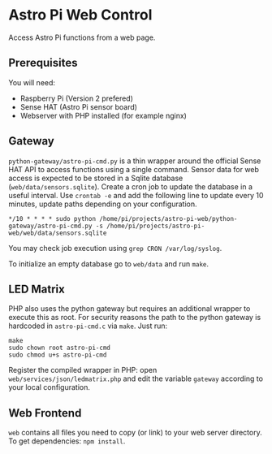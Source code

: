 # Astro Pi Web Control

Access Astro Pi functions from a web page.

## Prerequisites

You will need:
* Raspberry Pi (Version 2 prefered)
* Sense HAT (Astro Pi sensor board)
* Webserver with PHP installed (for example nginx)

## Gateway

`python-gateway/astro-pi-cmd.py` is a thin wrapper around the official Sense HAT API to access functions using a single command. Sensor data for web access is expected to be stored in a Sqlite database (`web/data/sensors.sqlite`). Create a cron job to update the database in a useful interval. Use `crontab -e` and add the following line to update every 10 minutes, update paths depending on your configuration.

	*/10 * * * * sudo python /home/pi/projects/astro-pi-web/python-gateway/astro-pi-cmd.py -s /home/pi/projects/astro-pi-web/web/data/sensors.sqlite

You may check job execution using `grep CRON /var/log/syslog`.

To initialize an empty database go to `web/data` and run `make`.

## LED Matrix

PHP also uses the python gateway but requires an additional wrapper to execute this as root. For security reasons the path to the python gateway is hardcoded in `astro-pi-cmd.c` via `make`. Just run:

	make
	sudo chown root astro-pi-cmd
	sudo chmod u+s astro-pi-cmd

Register the compiled wrapper in PHP: open `web/services/json/ledmatrix.php` and edit the variable `gateway` according to your local configuration.

## Web Frontend

`web` contains all files you need to copy (or link) to your web server directory. To get dependencies: `npm install`.
